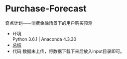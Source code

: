 # Purchase-Forecast
奇点计划——消费金融场景下的用户购买预测

* 环境  
Python 3.6.1 | Anaconda 4.3.30
* [总结](./消费金融场景下的用户购买预测方案与总结.pdf)  
* 代码 
数据未上传，将数据下载下来后放入input目录即可。

